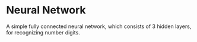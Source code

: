 # Neural Network

A simple fully connected neural network, which consists of 3 hidden layers, for recognizing number digits.
